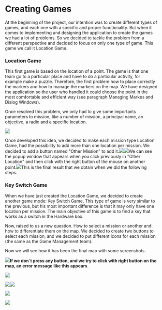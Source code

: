 # Creating Games

At the beginning of the project, our intention was to create different types of games, and each one with a specific and proper functionality. But when it comes to implementing and designing the application to create the games we had a lot of problems. So we decided to tackle the problem from a different perspective and decided to focus on only one type of game. This game we call it Location Game.

### Location Game

This first game is based on the location of a point. The game is that one team go to a particular place and have to do a particular activity, for example make a puzzle. Therefore, the first problem how to place correctly the markers and  how to manage the markers on the map.  We have designed the application so the user who handled it could choose the point in the most comfortable and efficient way \(see paragraph Managing Markes and Dialog Windows\).

Once resolved this problem, we only had to give some importants parameters to mission, like a number of mission, a principal name, an objective, a radio and a specific location.

![](/assets/LocationGame.png)

Once developed this idea, we decided to make each mission type Location Game, had the possibility to add more than one location per mission. We decided to add a button named "Other Mission" to add it.![](/assets/AddMission1.png)![](/assets/addMission2.png)We can see the popup window that appears when you click previously in "Other Location" and then click with the right button of the mouse on another point.![](/assets/import111.png)This is the final result that we obtain when we did the following steps.

### Key Switch Game

When we have just created the Location Game, we decided to create another game mode: Key Switch Game. This type of game is very similar to the previous, but his most important difference is that it may only have one location per mission. The main objective of this game is to find a key that works as a switch in the Hardware box.

Now, raised to us a new question. How to select a mission or another and how to differentiate them on the map. We decided to create two buttons to select each mission, and we decided to put different icons for each mission \(the same as the Game Management team\).

Now we will see how it has been the final map  with some screenshots.

![](/assets/Map1.png)**If we don´t press any button, and we try to click with right button on the map, an error message like this appears.**

![](/assets/errormessage.png)

![](/assets/locationgame.png)![](/assets/map3.png)

![](/assets/keymission.png)

![](/assets/mapFinal.png)

